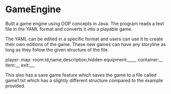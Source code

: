 # GameEngine
Built a game engine using OOP concepts in Java. The program reads a text file in the YAML format and converts it into a playable game.

The YAML can be edited in a specific format and users can use it to create their own editions of the game. These new games can have any storyline as long as they follow the given structure of the file.

 player:<player name>
 map:<map id>
 room:id,name,description,hidden
 equipment:<id>,<name>,<description>,<hidden>,<use action>,<use
 target>,<use result>,<use description>
 container:<id>,<name>,<description>,<hidden>
 item:<id>,<name>,<description>,<hidden>
 exit:<id>,<name>,<description>,<next room>,<hidden>

 This also has a save game feature which saves the game to a file called game1.txt which has a slightly different structure compared to the example provided.
